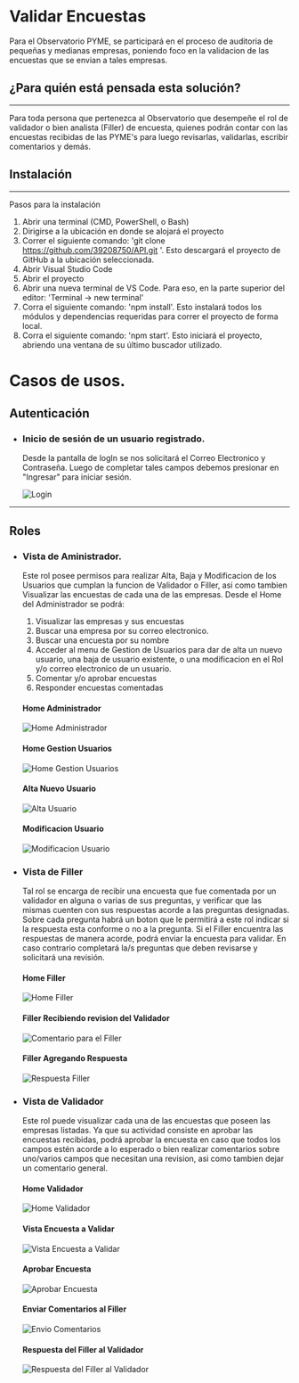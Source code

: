 # Validar Encuestas

Para el Observatorio PYME, se participará en el proceso de auditoria de pequeñas y medianas empresas, poniendo foco en la validacion de las encuestas que se envian a tales empresas.


## ¿Para quién está pensada esta solución?
---
Para toda persona que pertenezca al Observatorio que desempeñe el rol de validador o bien analista (Filler) de encuesta, quienes podrán contar con las encuestas recibidas de las PYME's para luego revisarlas, validarlas, escribir comentarios y demás.

## Instalación
---
Pasos para la instalación

1) Abrir una terminal (CMD, PowerShell, o Bash)
2) Dirigirse a la ubicación en donde se alojará el proyecto
3) Correr el siguiente comando: 'git clone https://github.com/39208750/API.git '. Esto descargará el proyecto de GitHub a la ubicación seleccionada.
4) Abrir Visual Studio Code
5) Abrir el proyecto
6) Abrir una nueva terminal de VS Code. Para eso, en la parte superior del editor: 'Terminal -> new terminal'
7) Corra el siguiente comando: 'npm install'. Esto instalará todos los módulos y dependencias requeridas para correr el proyecto de forma local.
8) Corra el siguiente comando: 'npm start'. Esto iniciará el proyecto, abriendo una ventana de su último buscador utilizado.


# Casos de usos.

## Autenticación

- ### Inicio de sesión de un usuario registrado.
  Desde la pantalla de logIn se nos solicitará el Correo Electronico y Contraseña. Luego de completar tales campos debemos presionar en "Ingresar" para iniciar sesión.

  ![Login](images/login.png)

---
## Roles

- ### Vista de Aministrador.    
  Este rol posee permisos para realizar Alta, Baja y Modificacion de los Usuarios que cumplan la funcion de Validador o Filler, asi como tambien Visualizar las encuestas de cada una de las empresas.
  Desde el Home del Administrador se podrá:
  1) Visualizar las empresas y sus encuestas 
  2) Buscar una empresa por su correo electronico.
  3) Buscar una encuesta por su nombre
  4) Acceder al menu de Gestion de Usuarios para dar de alta un nuevo usuario, una baja de usuario existente, o una modificacion en el Rol y/o correo electronico de un usuario.
  5) Comentar y/o aprobar encuestas
  6) Responder encuestas comentadas

  #### Home Administrador
  ![Home Administrador](images/Home%20Admin.png)

  #### Home Gestion Usuarios 
  ![Home Gestion Usuarios](images/Home%20Gestion%20Usuarios.png)

  #### Alta Nuevo Usuario
  ![Alta Usuario](images/Agregar%20User%20desde%20Adm.png)

  #### Modificacion Usuario
  ![Modificacion Usuario](images/Modificacion%20Usuario.png)



- ### Vista de Filler
    Tal rol se encarga de recibir una encuesta que fue comentada por un validador en alguna o varias de sus preguntas, y verificar que las mismas cuenten con sus respuestas acorde a las preguntas designadas. Sobre cada pregunta habrá un boton que le permitirá a este rol indicar si la respuesta esta conforme o no a la pregunta.
    Si el Filler encuentra las respuestas de manera acorde, podrá enviar la encuesta para validar. En caso contrario completará la/s preguntas que deben revisarse y solicitará una revisión.

  #### Home Filler
  ![Home Filler](images/Home%20Filler.png)

  #### Filler Recibiendo revision del Validador
  ![Comentario para el Filler](images/Comentario%20recibido%20visto%20desde%20Filler.png)

  #### Filler Agregando Respuesta
  ![Respuesta Filler](images/Resp%20del%20Filler.png)



- ### Vista de Validador
    Este rol puede visualizar cada una de las encuestas que poseen las empresas listadas. Ya que su actividad consiste en aprobar las encuestas recibidas, podrá aprobar la encuesta en caso que todos los campos estén acorde a lo esperado o bien realizar comentarios sobre uno/varios campos que necesitan una revision, asi como tambien dejar un comentario general.

  #### Home Validador
    ![Home Validador](images/Home%20Validador.png)
    
  #### Vista Encuesta a Validar
    ![Vista Encuesta a Validar](images/Vista%20encuesta%20a%20validar.png)

  #### Aprobar Encuesta
    ![Aprobar Encuesta](images/Aprobar%20Encuesta.png)

  #### Enviar Comentarios al Filler
    ![Envio Comentarios](images/Comentario%20desde%20Validador.png)

  #### Respuesta del Filler al Validador
  ![Respuesta del Filler al Validador](images/Respuesta%20llegada%20al%20aprobador.png)

